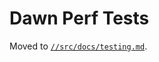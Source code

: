 # Dawn Perf Tests
Moved to [`//src/docs/testing.md`](https://dawn.googlesource.com/dawn/+/refs/heads/main/docs/testing.md).
